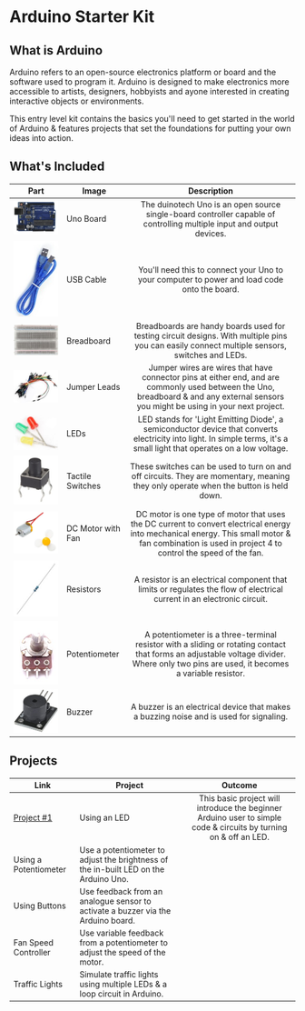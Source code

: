 # Arduino Starter Kit

## What is Arduino
Arduino refers to an open-source electronics platform or board and the software used to program it. Arduino is designed to make electronics more accessible to artists, designers, hobbyists and ayone interested in creating interactive objects or environments.

This entry level kit contains the basics you'll need to get started in the world of Arduino & features projects that set the foundations for putting your own ideas into action. 

## What's Included

| Part          | Image | Description  		|
| ------------- | ------------- |:---------------------:|
| ![alt text](images/uno-board.jpg "Uno Board") | Uno Board | The duinotech Uno is an open source single-board controller capable of controlling multiple input and output devices. |
| ![alt text](images/usb-cable.jpg "USB Cable") | USB Cable | You'll need this to connect your Uno to your computer to power and load code onto the board. |
| ![alt text](images/breadboard.jpg "Breadboard") | Breadboard | Breadboards are handy boards used for testing circuit designs. With multiple pins you can easily connect multiple sensors, switches and LEDs. |
| ![alt text](images/jumper-leads.jpg "Jumper Leads") | Jumper Leads | Jumper wires are wires that have connector pins at either end, and are commonly used between the Uno, breadboard & and any external sensors you might be using in your next project. |
| ![alt text](images/leds.png "LEDs") | LEDs | LED stands for 'Light Emitting Diode', a semiconductor device that converts electricity into light. In simple terms, it's a small light that operates on a low voltage. |
| ![alt text](images/tactile-switch.jpg "Tactile Switches") | Tactile Switches | These switches can be used to turn on and off circuits. They are momentary, meaning they only operate when the button is held down. |
| ![alt text](images/motor-fan.jpg "DC Motor with Fan") | DC Motor with Fan | DC motor is one type of motor that uses the DC current to convert electrical energy into mechanical energy. This small motor & fan combination is used in project 4 to control the speed of the fan. |
| ![alt text](images/resistors.jpg "Resistors") | Resistors | A resistor is an electrical component that limits or regulates the flow of electrical current in an electronic circuit. |
| ![alt text](images/potentiometer.jpg "Potentiometer") | Potentiometer | A potentiometer is a three-terminal resistor with a sliding or rotating contact that forms an adjustable voltage divider. Where only two pins are used, it becomes a variable resistor. |
| ![alt text](images/buzzer.jpg "Buzzer") | Buzzer | A buzzer is an electrical device that makes a buzzing noise and is used for signaling. |

## Projects
| Link          | Project | Outcome  		|
| ------------- | ------------- |:---------------------:|
| [Project #1](https://github.com/Jaycar-Electronics/Arduino-Starter-Kit/tree/master/Using%20An%20LED) | Using an LED | This basic project will introduce the beginner Arduino user to simple code & circuits by turning on & off an LED. |
| Using a Potentiometer | Use a potentiometer to adjust the brightness of the in-built LED on the Arduino Uno. |
| Using Buttons | Use feedback from an analogue sensor to activate a buzzer via the Arduino board. |
| Fan Speed Controller | Use variable feedback from a potentiometer to adjust the speed of the motor. |
| Traffic Lights | Simulate traffic lights using multiple LEDs & a loop circuit in Arduino. |